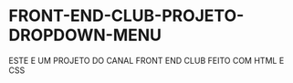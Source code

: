 # FRONT-END-CLUB-PROJETO-DROPDOWN-MENU
ESTE E UM PROJETO DO CANAL FRONT END CLUB FEITO COM HTML E CSS
